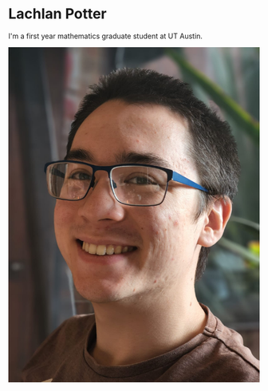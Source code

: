 # Lachlan Potter

I'm a first year mathematics graduate student at UT Austin.


![picture of me in png from assets directory](/docs/assets/headshot_photo.png)
